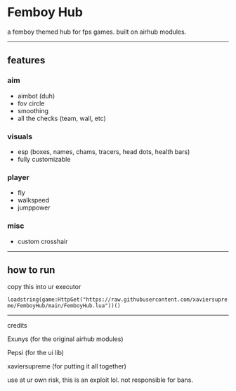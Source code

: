 # Femboy Hub

a femboy themed hub for fps games. built on airhub modules.

---

## features

### aim
- aimbot (duh)
- fov circle
- smoothing
- all the checks (team, wall, etc)

### visuals
- esp (boxes, names, chams, tracers, head dots, health bars)
- fully customizable

### player
- fly
- walkspeed
- jumppower

### misc
- custom crosshair

---

## how to run
copy this into ur executor


``loadstring(game:HttpGet("https://raw.githubusercontent.com/xaviersupreme/FemboyHub/main/FemboyHub.lua"))()``

---

credits

Exunys (for the original airhub modules)

Pepsi (for the ui lib)

xaviersupreme (for putting it all together)

use at ur own risk, this is an exploit lol. not responsible for bans.
